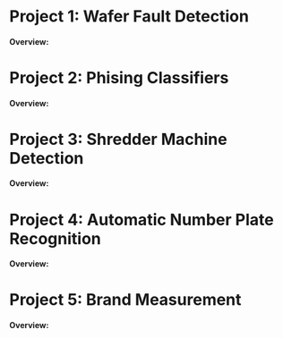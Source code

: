 # Project 1: Wafer Fault Detection 

#### Overview:


# Project 2: Phising Classifiers 

#### Overview:

# Project 3: Shredder Machine Detection

#### Overview:

# Project 4: Automatic Number Plate Recognition

#### Overview:

# Project 5: Brand Measurement 

#### Overview: 

